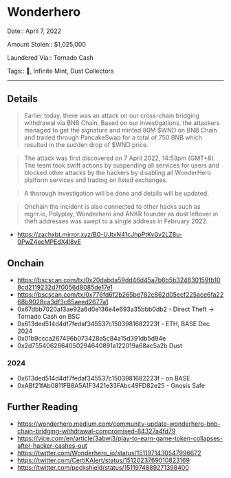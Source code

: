 # Wonderhero

Date:: April 7, 2022

Amount Stolen:: $1,025,000

Laundered Via:: Tornado Cash

Tags:: 🔑, Infinite Mint, Dust Collectors


---


## Details

> Earlier today, there was an attack on our cross-chain bridging withdrawal via BNB Chain. Based on our investigations, the attackers managed to get the signature and minted 80M $WND on BNB Chain and traded through PancakeSwap for a total of 750 BNB which resulted in the sudden drop of $WND price.

> The attack was first discovered on 7 April 2022, 14:53pm (GMT+8). The team took swift actions by suspending all services for users and blocked other attacks by the hackers by disabling all WonderHero platform services and trading on listed exchanges.

> A thorough investigation will be done and details will be updated.


> Onchain the incident is also connected to other hacks such as mgnr.io, Polyplay, Wonderhero and ANKR founder as dust leftover in theft addresses was swept to a single address in February 2022.

- https://zachxbt.mirror.xyz/B0-UJtxN41cJhpPtKv0v2LZ8u-0PwZ4ecMPEdX4l8vE


## Onchain

- https://bscscan.com/tx/0x20dabda59dd46d45a7b6b5b324830159fb108cd2119232d7f0056d8085de17e1
- https://bscscan.com/tx/0x776fd6f2b265be782c862d05ecf225ace6fa2268b9028ca3df3c65aeed2677a1
- 0x67dbb7020af3ae92a6d0e136e4e693a35bbb0db2 - Direct Theft -> Tornado Cash on BSC
- 0x613ded514d4df7fedaf345537c1503981682223f - ETH, BASE Dec 2024
- 0x01b9ccca267496b073428a5c84a15d391db5d94e
- 0x2d7554062664050294640891a122019a68ac5a2b Dust

### 2024

- 0x613ded514d4df7fedaf345537c1503981682223f - on BASE
- 0xABf21fAb0811FB8A5A1F3421e33FAbc49FD82e25 - Gnosis Safe


## Further Reading

- https://wonderhero.medium.com/community-update-wonderhero-bnb-chain-bridging-withdrawal-compromised-84327a4fd79
- https://vice.com/en/article/3abwj3/play-to-earn-game-token-collapses-after-hacker-cashes-out
- https://twitter.com/Wonderhero_io/status/1511971430547996672
- https://twitter.com/CertiKAlert/status/1512023769010823169
- https://twitter.com/peckshield/status/1511974889271398400